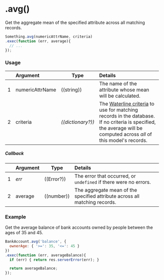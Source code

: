 # .avg()

Get the aggregate mean of the specified attribute across all matching records.

```javascript
Something.avg(numericAttrName, criteria)
.exec(function (err, average){
  // ...
});
```

### Usage

|   |     Argument        | Type                                         | Details                            |
|---|:--------------------|----------------------------------------------|:-----------------------------------|
| 1 |  numericAttrName           | ((string))                   | The name of the attribute whose mean will be calculated.
| 2 |  criteria        | _((dictionary?))_                                   | The [Waterline criteria](http://sailsjs.com/documentation/concepts/models-and-orm/query-language) to use for matching records in the database. If no criteria is specified, the average will be computed across _all_ of this model's records.


##### Callback

|   |     Argument        | Type                | Details |
|---|:--------------------|---------------------|:---------------------------------------------------------------------------------|
| 1 |    _err_            | ((Error?))          | The error that occurred, or `undefined` if there were no errors.
| 2 |    average          | ((number))          | The aggregate mean of the specified attribute across all matching records.


### Example

Get the average balance of bank accounts owned by people between the ages of 35 and 45.

```javascript
BankAccount.avg('balance', {
  ownerAge: { '>=': 35, '<=': 45 }
})
.exec(function (err, averageBalance){
  if (err) { return res.serverError(err); }

  return averageBalance;
});
```


<docmeta name="displayName" value=".avg()">
<docmeta name="pageType" value="method">
